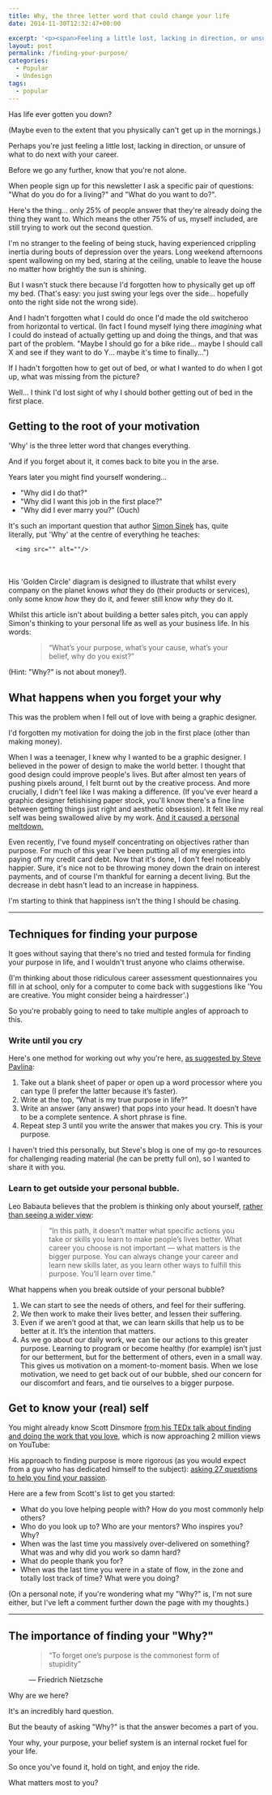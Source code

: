 ```yaml
---
title: Why, the three letter word that could change your life
date: 2014-11-30T12:32:47+00:00

excerpt: '<p><span>Feeling a little lost, lacking in direction, or unsure of what to do next with your career? Here are some ideas for finding your purpose.</span></p>'
layout: post
permalink: /finding-your-purpose/
categories:
  - Popular
  - Undesign
tags:
  - popular
---
```

Has life ever gotten you down?

(Maybe even to the extent that you physically can't get up in the mornings.)

Perhaps you're just feeling a little lost, lacking in direction, or unsure of what to do next with your career.

Before we go any further, know that you're not alone.

When people sign up for this newsletter I ask a specific pair of questions: "What do you do for a living?" and "What do you want to do?".

Here's the thing... only 25% of people answer that they're already doing the thing they want to.&nbsp;Which means the other 75% of us, myself included, are still trying to work out the second question.

I'm no stranger to the feeling of being stuck, having experienced crippling inertia during bouts of depression over the years. Long weekend afternoons spent wallowing on my bed, staring at the ceiling, unable to leave the house no matter how brightly the sun is shining.

But I wasn't stuck there because I'd forgotten how to physically get up off my bed. (That's easy: you just swing your legs over the side... hopefully onto the right side not the wrong side).

And I hadn't forgotten what I could do once I'd made the old switcheroo from horizontal to vertical. (In fact I found myself lying there <em>imagining</em> what I could do instead of actually getting up and doing the things, and that was part of the problem. "Maybe I should go for a bike ride... maybe I should call X and see if they want to do Y... maybe it's time to finally...")

If I hadn't forgotten how to get out of bed, or what I wanted to do when I got up, what was missing from the picture?

Well... I think I'd lost sight of why I should bother getting out of bed in the first place.</p>

<h2>Getting to the root of your motivation</h2>

'Why' is the three letter word that changes everything.

And if you forget about it, it comes back to bite you in the arse.

Years later you might find yourself wondering...

<ul><li>"Why did I do that?"</li><li>"Why did I want this job in the first place?"</li><li>"Why did I ever marry you?" (Ouch)</li></ul>

It's such an important question that author <a href="https://www.startwithwhy.com/">Simon Sinek</a> has, quite literally,&nbsp;put 'Why' at the centre of everything he teaches:
  
      <img src="" alt=""/>
  

<br />&nbsp;<br />His 'Golden Circle' diagram is designed to illustrate that whilst every company on the planet knows <em>what</em> they do (their products or services), only some know <em>how</em> they do it, and fewer still know <em>why</em> they do it.

Whilst this article isn't about building a better sales pitch, you can apply Simon's thinking to your personal life as well as your business life. In his words:

<figure>

<blockquote>
    <span>&#8220;</span>What’s your purpose, what’s your cause, what’s your belief, why do you exist?<span>&#8221;</span>
  </blockquote>

</figure>

(Hint: "Why?" is not about money!).

<h2>What happens when you forget your why</h2>

This was the problem when I fell out of love with being a graphic designer.

I'd forgotten my motivation for doing the job in the first place (other than making money).

When I was a teenager, I knew why I wanted to be a graphic designer. I believed in the power of design to make the world better. I thought that good design could improve people's lives. But after almost ten years of pushing pixels around, I felt burnt out by the creative process. And more crucially, I didn't feel like I was making a difference. (If you've ever heard a graphic designer fetishising paper stock, you'll know there's a fine line between getting things just right and aesthetic obsession). It felt like my real self was being swallowed alive by my work. <a href="http://greig.cc/journal/2014/10/the-unspoken-d-word-depression">And it caused a personal meltdown.</a>

Even recently, I've found myself concentrating on objectives rather than purpose. For much of this year I've been putting all of my energies into paying off my credit card debt. Now that it's done, I don't feel noticeably happier. Sure, it's nice not to be throwing money down the drain on interest payments, and of course I'm thankful for earning a decent living. But the decrease in debt hasn't lead to an increase in happiness.

I'm starting to think that happiness isn't the thing I should be chasing.

<hr />

<h2 id="yui_3_17_2_9_1417349038353_13810">Techniques for finding your purpose</h2>

<p id="yui_3_17_2_9_1417349038353_13811">It goes without saying that there's no tried and tested formula for finding your purpose in life, and I wouldn't trust anyone who claims otherwise.</p>

<p id="yui_3_17_2_9_1417349038353_13812">(I'm thinking about those ridiculous career assessment questionnaires you fill in at school, only for a computer to come back with suggestions like 'You are creative. You might consider being a hairdresser'.)</p>

<p id="yui_3_17_2_9_1417349038353_13813">So you're probably going to need to take multiple angles of approach to this.</p>

<h3 id="yui_3_17_2_9_1417349038353_13814">Write until you cry</h3>

<p id="yui_3_17_2_9_1417349038353_13815">Here's one method for working out why you're here, <a data-cke-saved-href="http://www.stevepavlina.com/blog/2005/01/how-to-discover-your-life-purpose-in-about-20-minutes/" href="http://www.stevepavlina.com/blog/2005/01/how-to-discover-your-life-purpose-in-about-20-minutes/">as suggested by Steve Pavlina</a>:</p>

<ol id="yui_3_17_2_9_1417349038353_13820"><li id="yui_3_17_2_9_1417349038353_13819">Take out a blank sheet of paper or open up a word processor where you can type (I prefer the latter because it’s faster).</li><li>Write at the top, “What is my true purpose in life?”</li><li id="yui_3_17_2_9_1417349038353_13822">Write an answer (any answer) that pops into your head. It doesn’t have to be a complete sentence. A short phrase is fine.</li><li id="yui_3_17_2_9_1417349038353_13824">Repeat step 3 until you write the answer that makes you cry. This is your purpose.</li></ol>

I haven't tried this personally, but Steve's blog is one of my go-to resources for challenging reading material (he can be pretty full on), so I wanted to share it with you.

<h3 id="yui_3_17_2_9_1417349038353_13825">Learn to get outside your personal bubble.</h3>

<p id="yui_3_17_2_9_1417349038353_13828">Leo Babauta believes that the problem is thinking only about yourself, <a data-cke-saved-href="http://zenhabits.net/life-purpose/" href="http://zenhabits.net/life-purpose/" id="yui_3_17_2_9_1417349038353_13827">rather than seeing a wider view</a><span>:</span><a data-cke-saved-href="http://zenhabits.net/life-purpose/" href="http://zenhabits.net/life-purpose/"></a></p>

<figure>

<blockquote>
    <span>&#8220;</span>In this path, it doesn’t matter what specific actions you take or skills you learn to make people’s lives better. What career you choose is not important — what matters is the bigger purpose. You can always change your career and learn new skills later, as you learn other ways to fulfill this purpose. You’ll learn over time.<span>&#8221;</span>
  </blockquote>

</figure>

What happens when you break outside of your personal bubble?&nbsp;

<ol><li>We can start to see the needs of others, and feel for their suffering.</li><li>We then work to make their lives better, and lessen their suffering.</li><li>Even if we aren’t good at that, we can learn skills that help us to be better at it. It’s the intention that matters.</li><li>As we go about our daily work, we can tie our actions to this greater purpose. Learning to program or become healthy (for example) isn’t just for our betterment, but for the betterment of others, even in a small way. This gives us motivation on a moment-to-moment basis. When we lose motivation, we need to get back out of our bubble, shed our concern for our discomfort and fears, and tie ourselves to a bigger purpose.</li></ol>

<h2>Get to know your (real) self</h2>

You might already know Scott Dinsmore <a href="https://www.youtube.com/watch?v=jpe-LKn-4gM">from his TEDx talk about finding and doing the work that you love</a>, which is now approaching 2 million views on YouTube:

His approach to finding purpose is more rigorous (as you would expect from a guy who has dedicated himself to the subject): <a href="http://liveyourlegend.wpengine.netdna-cdn.com/wp-content/uploads/2011/09/27-Questions-to-Find-Your-Passion_LYL.pdf">asking 27 questions to help you find your passion</a>.

Here are a few from Scott's list to get you started:

<ul><li>What do you love helping people with? How do you most commonly help others?</li><li>Who do you look up to? Who are your mentors? Who inspires you? Why?</li><li>When was the last time you massively over-delivered on something? What was and why&nbsp;did you work so damn hard?</li><li>What do people thank you for?</li><li>When was the last time you were in a state of flow, in the zone and totally lost track of time? What were you doing?</li></ul>

(On a personal note, if you're wondering what my "Why?" is, I'm not sure either, but&nbsp;I've left a comment further down the page with my thoughts.)

<hr />

<h2 id="yui_3_17_2_9_1417349038353_14520">The importance of finding your "Why?"</h2>

<figure>

<blockquote>
    <span>&#8220;</span>To forget one’s purpose is the commonest form of stupidity<span>&#8221;</span>
  </blockquote>

<figcaption class="source">&mdash; Friedrich Nietzsche</figcaption>

</figure>

Why are we here?

It's an incredibly hard question.

But the beauty of asking "Why?" is that the answer becomes a part of you.

Your why, your purpose, your belief system is an internal rocket fuel for your life.

So once you've found it, hold on tight, and enjoy the ride.

What matters most to you?